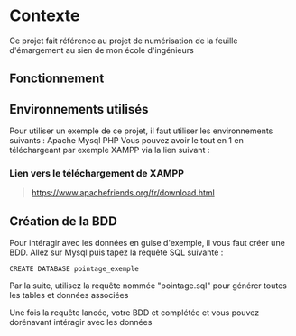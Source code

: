 # Contexte
Ce projet fait référence au projet de numérisation de la feuille d'émargement au sien de mon école d'ingénieurs

## Fonctionnement

## Environnements utilisés
Pour utiliser un exemple de ce projet, il faut utiliser les environnements suivants : 
  Apache
  Mysql
  PHP
Vous pouvez avoir le tout en 1 en téléchargeant par exemple XAMPP via la lien suivant :
### Lien vers le téléchargement de XAMPP
> https://www.apachefriends.org/fr/download.html

## Création de la BDD

Pour intéragir avec les données en guise d'exemple, il vous faut créer une BDD.
Allez sur Mysql puis tapez la requête SQL suivante : 

`CREATE DATABASE pointage_exemple`

Par la suite, utilisez la requête nommée "pointage.sql" pour générer toutes les tables et données associées

Une fois la requête lancée, votre BDD et complétée et vous pouvez dorénavant intéragir avec les données

# 
